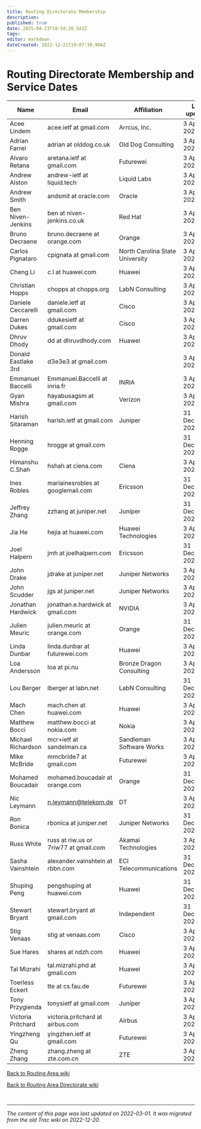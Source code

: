 ```yaml
---
title: Routing Directorate Membership
description: 
published: true
date: 2025-04-23T10:54:20.541Z
tags: 
editor: markdown
dateCreated: 2022-12-21T19:07:30.904Z
---
```


# Routing Directorate Membership and Service Dates

| Name                 |  Email                                  |  Affiliation               |  Last updated       |
|----------------------|-----------------------------------------|----------------------------|---------------------|
|  Acee Lindem         |  acee.ietf at gmail.com                    |  Arrcus, Inc.        |  3 April 2025   |
|  Adrian Farrel       |  adrian at olddog.co.uk                 |  Old Dog Consulting     |  3 April 2025  |
|  Alvaro Retana       | aretana.ietf at gmail.com                  |  Futurewei              |  3 April 2025   |
| Andrew Alston        | andrew-ietf at liquid.tech              |   Liquid Labs          |  3 April 2025   |
|  Andrew Smith        |  andsmit at oracle.com                   |  Oracle               |  3 April 2025   |
|  Ben Niven-Jenkins   |  ben at niven-jenkins.co.uk             |  Red Hat                   |  3 April 2025   |
|  Bruno Decraene      |  bruno.decraene at orange.com           |  Orange                    |  3 April 2025   |
|  Carlos Pignataro    |  cpignata at gmail.com                  |  North Carolina State University                    |  3 April 2025|
|  Cheng Li        |  c.l at huawei.com           |  Huawei                    |  3 April 2025   |
|  Christian Hopps     |  chopps at chopps.org                   |  LabN Consulting          |   3 April 2025   |
|  Daniele Ceccarelli  |  daniele.ietf at gmail.com    |  Cisco                  |  3 April 2025   |
|  Darren Dukes  |  	ddukesietf at gmail.com    |  Cisco                  |  3 April 2025   |
|  Dhruv Dhody         |  	dd at dhruvdhody.com                |  Huawei                    |   3 April 2025   |
|  Donald Eastlake 3rd  |  d3e3e3 at gmail.com                    |                |   3 April 2025    |
|  Emmanuel Baccelli   | Emmanuel.Baccelli at inria.fr           |  INRIA                     |   3 April 2025   |
|  Gyan Mishra         |  hayabusagsm at gmail.com               |  Verizon                   |   3 April 2025   |
|  Harish Sitaraman    |  harish.ietf at gmail.com              |  Juniper                   |  31 December 2023   |
|  Henning Rogge       |  hrogge at gmail.com                    |                            |  31 December 2024   |
|  Himanshu C.Shah       |  hshah at ciena.com                     |  Ciena                     |  3 April 2025   |
|  Ines Robles         |  mariainesrobles at googlemail.com      |  Ericsson                  |  31 December 2024   |
|  Jeffrey Zhang       |  zzhang at juniper.net                  |  Juniper                   |  31 December 2024   |
|  Jia He              |  hejia at huawei.com                    |  Huawei Technologies       |   3 April 2025   |
|  Joel Halpern        |  jmh at joelhalpern.com                 |  Ericsson                  |  31 December 2024   |
|  John Drake          |  jdrake at juniper.net                  |  Juniper Networks          |  3 April 2025   |
|  John Scudder          |  jgs at juniper.net                  |  Juniper Networks          |  3 April 2025   |
|  Jonathan Hardwick   |  jonathan.e.hardwick at gmail.com           |  NVIDIA                 |  3 April 2025   |
|  Julien Meuric       |  julien.meuric at orange.com            |  Orange                    |  31 December 2024   |
|  Linda Dunbar   |  	linda.dunbar at futurewei.com           |  Huawei        |  3 April 2025   |
|  Loa Andersson       |  loa at pi.nu                           |  Bronze Dragon Consulting  |  3 April 2025   |
|  Lou Berger          |  lberger at labn.net                    |   LabN Consulting  |  31 December 2024   |
|  Mach Chen           |  mach.chen at huawei.com                |  Huawei                    |  3 April 2025    |
|  Matthew Bocci       |  matthew.bocci at nokia.com             |  Nokia                     |  3 April 2025   |
|  Michael Richardson  |  mcr+ietf at sandelman.ca               |  Sandleman Software Works  |  3 April 2025   |
|  Mike McBride        |  mmcbride7 at gmail.com                 |  Futurewei                    |  3 April 2025    |
|  Mohamed Boucadair   |  mohamed.boucadair at orange.com        |  Orange                    |  31 December 2024   |
|  Nic Leymann         |  n.leymann@telekom.de                   |  DT                        |  3 April 2025   |
|  Ron Bonica          |  rbonica at juniper.net                 |  Juniper Networks          |  31 December 2024   |
|  Russ White          |  russ at riw.us or 7riw77 at gmail.com  |   Akamai Technologies                 |  3 April 2025    |
|  Sasha Vainshtein    |  alexander.vainshtein at rbbn.com    |  ECI Telecommunications    |  31 December 2023   |
|  Shuping Peng        |  pengshuping at huawei.com              |  Huawei                    |  31 December 2024   |
|  Stewart Bryant      |  stewart.bryant at gmail.com            |  Independent        |  31 December 2024   |
|  Stig Venaas         |  stig at venaas.com                     |  Cisco                     |  3 April 2025   |
|  Sue Hares           |  shares at ndzh.com                     |   Huawei   |  3 April 2025   |
|  Tal Mizrahi         |  	tal.mizrahi.phd at gmail.com            |  Huawei                   |  3 April 2025   |
|  Toerless Eckert     |  		tte at cs.fau.de|   Futurewei                |  3 April 2025   |
|  Tony Przygienda     |  tonysietf at gmail.com                 |   Juniper                  |  3 April 2025   |
|  Victoria Pritchard     |  victoria.pritchard at airbus.com       |  Airbus                    |   3 April 2025   |
|  Yingzheng Qu        |  yingzhen.ietf at gmail.com             |  Futurewei                   |   3 April 2025   |
|  Zheng Zhang        |  	zhang.zheng at zte.com.cn             |  ZTE                   |   3 April 2025   |

[Back to Routing Area wiki](/group/rtg)

[Back to Routing Area Directorate wiki](/group/rtg/RtgDir)


&nbsp;
&nbsp;
&nbsp;

---

*The content of this page was last updated on 2022-03-01. It was migrated from the old Trac wiki on 2022-12-20.*